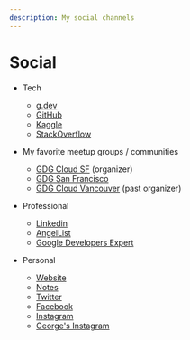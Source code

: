 ```yaml
---
description: My social channels
---
```


# Social

* Tech
  * [g.dev](https://g.dev/vik)
  * [GitHub](https://github.com/VikramTiwari)
  * [Kaggle](https://kaggle.com/vikramtiwari)
  * [StackOverflow](https://stackoverflow.com/users/1724300/vikram-tiwari)



* My favorite meetup groups / communities
  * [GDG Cloud SF](https://www.meetup.com/GDGCloudSF/) (organizer)
  * [GDG San Francisco](https://www.meetup.com/google-developer-group-san-francisco)
  * [GDG Cloud Vancouver](https://www.meetup.com/gdgcloudvancouver/) (past organizer)



* Professional
  * [Linkedin](https://www.linkedin.com/in/vikramtiwari/)
  * [AngelList](https://angel.co/vikramtiwari)
  * [Google Developers Expert](https://developers.google.com/community/experts/directory/profile/profile-vikram-tiwari)



* Personal
  * [Website](http://vikramtiwari.com/)
  * [Notes](https://notes.vikramtiwari.com)
  * [Twitter](https://twitter.com/Vikram\_Tiwari)
  * [Facebook](https://www.facebook.com/iVikramTiwari)
  * [Instagram](http://instagram.com/ivikramtiwari)
  * [George's Instagram](https://www.instagram.com/the\_sirgeorge/)
